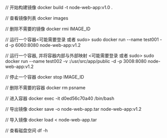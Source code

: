 
// 开始构建镜像
docker build -t node-web-app:v1.0 .

// 查看镜像列表
docker images

// 删除不需要的镜像
docker rmi  IMAGE_ID 

// 运行一个容器<可能需要登录 或者 sudo>
sudo docker run --name test001  -d -p 6060:8080 node-web-app:v1.2

// 运行一个容器, 并将容器内部与外部映射 <可能需要登录 或者 sudo> 
sudo docker run --name test002 -v :/usr/src/app/public  -d -p 3008:8080 node-web-app:v1.2

// 停止一个容器
docker stop IMAGE_ID 

// 删除不需要的容器
docker rm psname

// 进入容器 
docker exec -it d0ed56c70a40 /bin/bash 

// 导出镜像
docker save -o node-web-app.tar node-web-app:v1.2

// 导入镜像
docker load < node-web-app.tar

//  查看磁盘空间
df -h

